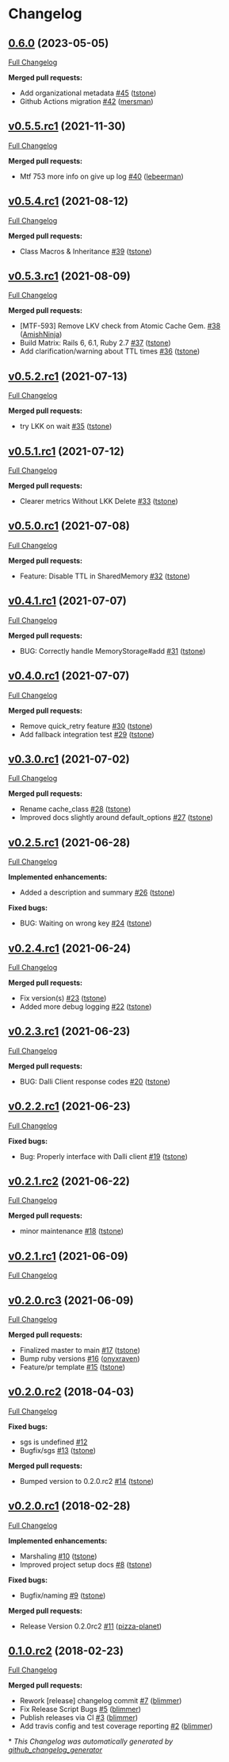 # Changelog

## [0.6.0](https://github.com/Ibotta/atomic_cache/tree/0.6.0) (2023-05-05)

[Full Changelog](https://github.com/Ibotta/atomic_cache/compare/v0.5.5.rc1...0.6.0)

**Merged pull requests:**

- Add organizational metadata [\#45](https://github.com/Ibotta/atomic_cache/pull/45) ([tstone](https://github.com/tstone))
- Github Actions migration [\#42](https://github.com/Ibotta/atomic_cache/pull/42) ([mersman](https://github.com/mersman))

## [v0.5.5.rc1](https://github.com/Ibotta/atomic_cache/tree/v0.5.5.rc1) (2021-11-30)

[Full Changelog](https://github.com/Ibotta/atomic_cache/compare/v0.5.4.rc1...v0.5.5.rc1)

**Merged pull requests:**

- Mtf 753 more info on give up log [\#40](https://github.com/Ibotta/atomic_cache/pull/40) ([lebeerman](https://github.com/lebeerman))

## [v0.5.4.rc1](https://github.com/Ibotta/atomic_cache/tree/v0.5.4.rc1) (2021-08-12)

[Full Changelog](https://github.com/Ibotta/atomic_cache/compare/v0.5.3.rc1...v0.5.4.rc1)

**Merged pull requests:**

- Class Macros & Inheritance [\#39](https://github.com/Ibotta/atomic_cache/pull/39) ([tstone](https://github.com/tstone))

## [v0.5.3.rc1](https://github.com/Ibotta/atomic_cache/tree/v0.5.3.rc1) (2021-08-09)

[Full Changelog](https://github.com/Ibotta/atomic_cache/compare/v0.5.2.rc1...v0.5.3.rc1)

**Merged pull requests:**

- \[MTF-593\] Remove LKV check from Atomic Cache Gem. [\#38](https://github.com/Ibotta/atomic_cache/pull/38) ([AmishNinja](https://github.com/AmishNinja))
- Build Matrix: Rails 6, 6.1, Ruby 2.7 [\#37](https://github.com/Ibotta/atomic_cache/pull/37) ([tstone](https://github.com/tstone))
- Add clarification/warning about TTL times [\#36](https://github.com/Ibotta/atomic_cache/pull/36) ([tstone](https://github.com/tstone))

## [v0.5.2.rc1](https://github.com/Ibotta/atomic_cache/tree/v0.5.2.rc1) (2021-07-13)

[Full Changelog](https://github.com/Ibotta/atomic_cache/compare/v0.5.1.rc1...v0.5.2.rc1)

**Merged pull requests:**

- try LKK on wait [\#35](https://github.com/Ibotta/atomic_cache/pull/35) ([tstone](https://github.com/tstone))

## [v0.5.1.rc1](https://github.com/Ibotta/atomic_cache/tree/v0.5.1.rc1) (2021-07-12)

[Full Changelog](https://github.com/Ibotta/atomic_cache/compare/v0.5.0.rc1...v0.5.1.rc1)

**Merged pull requests:**

- Clearer metrics Without LKK Delete [\#33](https://github.com/Ibotta/atomic_cache/pull/33) ([tstone](https://github.com/tstone))

## [v0.5.0.rc1](https://github.com/Ibotta/atomic_cache/tree/v0.5.0.rc1) (2021-07-08)

[Full Changelog](https://github.com/Ibotta/atomic_cache/compare/v0.4.1.rc1...v0.5.0.rc1)

**Merged pull requests:**

- Feature: Disable TTL in SharedMemory [\#32](https://github.com/Ibotta/atomic_cache/pull/32) ([tstone](https://github.com/tstone))

## [v0.4.1.rc1](https://github.com/Ibotta/atomic_cache/tree/v0.4.1.rc1) (2021-07-07)

[Full Changelog](https://github.com/Ibotta/atomic_cache/compare/v0.4.0.rc1...v0.4.1.rc1)

**Merged pull requests:**

- BUG: Correctly handle MemoryStorage\#add [\#31](https://github.com/Ibotta/atomic_cache/pull/31) ([tstone](https://github.com/tstone))

## [v0.4.0.rc1](https://github.com/Ibotta/atomic_cache/tree/v0.4.0.rc1) (2021-07-07)

[Full Changelog](https://github.com/Ibotta/atomic_cache/compare/v0.3.0.rc1...v0.4.0.rc1)

**Merged pull requests:**

- Remove quick\_retry feature [\#30](https://github.com/Ibotta/atomic_cache/pull/30) ([tstone](https://github.com/tstone))
- Add fallback integration test [\#29](https://github.com/Ibotta/atomic_cache/pull/29) ([tstone](https://github.com/tstone))

## [v0.3.0.rc1](https://github.com/Ibotta/atomic_cache/tree/v0.3.0.rc1) (2021-07-02)

[Full Changelog](https://github.com/Ibotta/atomic_cache/compare/v0.2.5.rc1...v0.3.0.rc1)

**Merged pull requests:**

- Rename cache\_class [\#28](https://github.com/Ibotta/atomic_cache/pull/28) ([tstone](https://github.com/tstone))
- Improved docs slightly around default\_options [\#27](https://github.com/Ibotta/atomic_cache/pull/27) ([tstone](https://github.com/tstone))

## [v0.2.5.rc1](https://github.com/Ibotta/atomic_cache/tree/v0.2.5.rc1) (2021-06-28)

[Full Changelog](https://github.com/Ibotta/atomic_cache/compare/v0.2.4.rc1...v0.2.5.rc1)

**Implemented enhancements:**

- Added a description and summary [\#26](https://github.com/Ibotta/atomic_cache/pull/26) ([tstone](https://github.com/tstone))

**Fixed bugs:**

- BUG: Waiting on wrong key [\#24](https://github.com/Ibotta/atomic_cache/pull/24) ([tstone](https://github.com/tstone))

## [v0.2.4.rc1](https://github.com/Ibotta/atomic_cache/tree/v0.2.4.rc1) (2021-06-24)

[Full Changelog](https://github.com/Ibotta/atomic_cache/compare/v0.2.3.rc1...v0.2.4.rc1)

**Merged pull requests:**

- Fix version\(s\) [\#23](https://github.com/Ibotta/atomic_cache/pull/23) ([tstone](https://github.com/tstone))
- Added more debug logging [\#22](https://github.com/Ibotta/atomic_cache/pull/22) ([tstone](https://github.com/tstone))

## [v0.2.3.rc1](https://github.com/Ibotta/atomic_cache/tree/v0.2.3.rc1) (2021-06-23)

[Full Changelog](https://github.com/Ibotta/atomic_cache/compare/v0.2.2.rc1...v0.2.3.rc1)

**Merged pull requests:**

- BUG: Dalli Client response codes [\#20](https://github.com/Ibotta/atomic_cache/pull/20) ([tstone](https://github.com/tstone))

## [v0.2.2.rc1](https://github.com/Ibotta/atomic_cache/tree/v0.2.2.rc1) (2021-06-23)

[Full Changelog](https://github.com/Ibotta/atomic_cache/compare/v0.2.1.rc2...v0.2.2.rc1)

**Fixed bugs:**

- Bug: Properly interface with Dalli client [\#19](https://github.com/Ibotta/atomic_cache/pull/19) ([tstone](https://github.com/tstone))

## [v0.2.1.rc2](https://github.com/Ibotta/atomic_cache/tree/v0.2.1.rc2) (2021-06-22)

[Full Changelog](https://github.com/Ibotta/atomic_cache/compare/v0.2.1.rc1...v0.2.1.rc2)

**Merged pull requests:**

- minor maintenance [\#18](https://github.com/Ibotta/atomic_cache/pull/18) ([tstone](https://github.com/tstone))

## [v0.2.1.rc1](https://github.com/Ibotta/atomic_cache/tree/v0.2.1.rc1) (2021-06-09)

[Full Changelog](https://github.com/Ibotta/atomic_cache/compare/v0.2.0.rc3...v0.2.1.rc1)

## [v0.2.0.rc3](https://github.com/Ibotta/atomic_cache/tree/v0.2.0.rc3) (2021-06-09)

[Full Changelog](https://github.com/Ibotta/atomic_cache/compare/v0.2.0.rc2...v0.2.0.rc3)

**Merged pull requests:**

- Finalized master to main [\#17](https://github.com/Ibotta/atomic_cache/pull/17) ([tstone](https://github.com/tstone))
- Bump ruby versions [\#16](https://github.com/Ibotta/atomic_cache/pull/16) ([onyxraven](https://github.com/onyxraven))
- Feature/pr template [\#15](https://github.com/Ibotta/atomic_cache/pull/15) ([tstone](https://github.com/tstone))

## [v0.2.0.rc2](https://github.com/Ibotta/atomic_cache/tree/v0.2.0.rc2) (2018-04-03)

[Full Changelog](https://github.com/Ibotta/atomic_cache/compare/v0.2.0.rc1...v0.2.0.rc2)

**Fixed bugs:**

- sgs is undefined [\#12](https://github.com/Ibotta/atomic_cache/issues/12)
- Bugfix/sgs [\#13](https://github.com/Ibotta/atomic_cache/pull/13) ([tstone](https://github.com/tstone))

**Merged pull requests:**

- Bumped version to 0.2.0.rc2 [\#14](https://github.com/Ibotta/atomic_cache/pull/14) ([tstone](https://github.com/tstone))

## [v0.2.0.rc1](https://github.com/Ibotta/atomic_cache/tree/v0.2.0.rc1) (2018-02-28)

[Full Changelog](https://github.com/Ibotta/atomic_cache/compare/0.1.0.rc2...v0.2.0.rc1)

**Implemented enhancements:**

- Marshaling [\#10](https://github.com/Ibotta/atomic_cache/pull/10) ([tstone](https://github.com/tstone))
- Improved project setup docs [\#8](https://github.com/Ibotta/atomic_cache/pull/8) ([tstone](https://github.com/tstone))

**Fixed bugs:**

- Bugfix/naming [\#9](https://github.com/Ibotta/atomic_cache/pull/9) ([tstone](https://github.com/tstone))

**Merged pull requests:**

- Release Version 0.2.0rc2 [\#11](https://github.com/Ibotta/atomic_cache/pull/11) ([pizza-planet](https://github.com/pizza-planet))

## [0.1.0.rc2](https://github.com/Ibotta/atomic_cache/tree/0.1.0.rc2) (2018-02-23)

[Full Changelog](https://github.com/Ibotta/atomic_cache/compare/011a6e09f319be85fd1b8dd711108ddb37805c18...0.1.0.rc2)

**Merged pull requests:**

- Rework \[release\] changelog commit [\#7](https://github.com/Ibotta/atomic_cache/pull/7) ([blimmer](https://github.com/blimmer))
- Fix Release Script Bugs [\#5](https://github.com/Ibotta/atomic_cache/pull/5) ([blimmer](https://github.com/blimmer))
- Publish releases via CI [\#3](https://github.com/Ibotta/atomic_cache/pull/3) ([blimmer](https://github.com/blimmer))
- Add travis config and test coverage reporting [\#2](https://github.com/Ibotta/atomic_cache/pull/2) ([blimmer](https://github.com/blimmer))



\* *This Changelog was automatically generated by [github_changelog_generator](https://github.com/github-changelog-generator/github-changelog-generator)*
